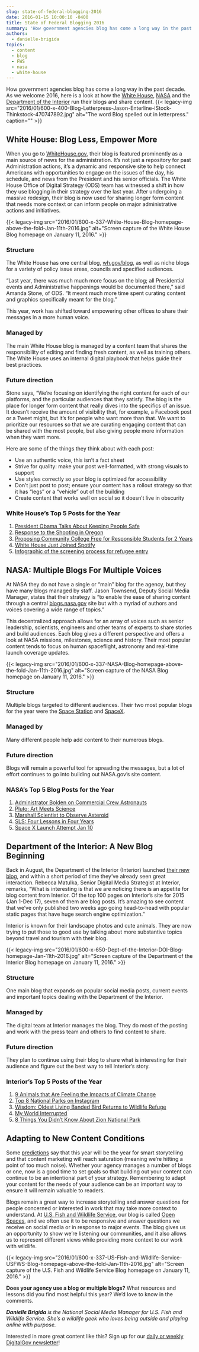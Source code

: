 ```yaml
---
slug: state-of-federal-blogging-2016
date: 2016-01-15 10:00:10 -0400
title: State of Federal Blogging 2016
summary: 'How government agencies blog has come a long way in the past decade. As we welcome 2016, here is a look at how the White House, NASA and the Department of the Interior run their blogs and share content. White House: Blog Less, Empower More When you go to WhiteHouse.gov, their blog is featured prominently'
authors:
  - danielle-brigida
topics:
  - content
  - blog
  - FWS
  - nasa
  - white-house
---
```


How government agencies blog has come a long way in the past decade. As we welcome 2016, here is a look at how the [White House](https://www.whitehouse.gov/blog), [NASA](http://blogs.nasa.gov/) and the [Department of the Interior](https://www.doi.gov/blog) run their blogs and share content. {{< legacy-img src="2016/01/600-x-400-Blog-Letterpress-Jason-Enterline-iStock-Thinkstock-470747892.jpg" alt="The word Blog spelled out in letterpress." caption="" >}} 

## White House: Blog Less, Empower More

When you go to [WhiteHouse.gov](https://www.whitehouse.gov/), their blog is featured prominently as a main source of news for the administration. It&#8217;s not just a repository for past Administration actions, it&#8217;s a dynamic and responsive site to help connect Americans with opportunities to engage on the issues of the day, his schedule, and news from the President and his senior officials. The White House Office of Digital Strategy (ODS) team has witnessed a shift in how they use blogging in their strategy over the last year. After undergoing a massive redesign, their blog is now used for sharing longer form content that needs more context or can inform people on major administrative actions and initiatives.

{{< legacy-img src="2016/01/600-x-337-White-House-Blog-homepage-above-the-fold-Jan-11th-2016.jpg" alt="Screen capture of the White House Blog homepage on January 11, 2016." >}}

### Structure

The White House has one central blog, [wh.gov/blog](https://www.whitehouse.gov/blog), as well as niche blogs for a variety of policy issue areas, councils and specified audiences.

&#8220;Last year, there was much much more focus on the blog; all Presidential events and Administrative happenings would be documented there,&#8221; said Amanda Stone, of ODS. &#8220;It meant much more time spent curating content and graphics specifically meant for the blog.&#8221;

This year, work has shifted toward empowering other offices to share their messages in a more human voice.

### Managed by

The main White House blog is managed by a content team that shares the responsibility of editing and finding fresh content, as well as training others. The White House uses an internal digital playbook that helps guide their best practices.

### Future direction

Stone says, &#8220;We&#8217;re focusing on identifying the right content for each of our platforms, and the particular audiences that they satisfy. The blog is the place for longer form content that really dives into the specifics of an issue. It doesn&#8217;t receive the amount of visibility that, for example, a Facebook post or a Tweet might, but it&#8217;s for people who want more than that. We want to prioritize our resources so that we are curating engaging content that can be shared with the most people, but also giving people more information when they want more.

Here are some of the things they think about with each post:

  * Use an authentic voice, this isn&#8217;t a fact sheet
  * Strive for quality: make your post well-formatted, with strong visuals to support
  * Use styles correctly so your blog is optimized for accessibility
  * Don&#8217;t just post to post; ensure your content has a rollout strategy so that it has &#8220;legs&#8221; or a &#8220;vehicle&#8221; out of the building
  * Create content that works well on social so it doesn&#8217;t live in obscurity

### White House&#8217;s Top 5 Posts for the Year

  1. [President Obama Talks About Keeping People Safe](https://www.whitehouse.gov/blog/2015/12/05/president-obama-addresses-nation-keeping-american-people-safe)
  2. [Response to the Shooting in Oregon](https://www.whitehouse.gov/blog/2015/10/01/watch-president-obamas-statement-shooting-oregon)
  3. [Proposing Community College Free for Responsible Students for 2 Years](https://www.whitehouse.gov/blog/2015/01/08/president-proposes-make-community-college-free-responsible-students-2-years)
  4. [White House Just Joined Spotify](https://www.whitehouse.gov/blog/2015/08/14/white-house-just-joined-spotify-listen-presidents-summer-playlist)
  5. [Infographic of the screening process for refugee entry](https://www.whitehouse.gov/blog/2015/11/20/infographic-screening-process-refugee-entry-united-states)

## NASA: Multiple Blogs For Multiple Voices

At NASA they do not have a single or &#8220;main&#8221; blog for the agency, but they have many blogs managed by staff. Jason Townsend, Deputy Social Media Manager, states that their strategy is &#8220;to enable the ease of sharing content through a central [blogs.nasa.gov](http://blogs.nasa.gov/) site but with a myriad of authors and voices covering a wide range of topics.&#8221;

This decentralized approach allows for an array of voices such as senior leadership, scientists, engineers and other teams of experts to share stories and build audiences. Each blog gives a different perspective and offers a look at NASA missions, milestones, science and history. Their most popular content tends to focus on human spaceflight, astronomy and real-time launch coverage updates.

{{< legacy-img src="2016/01/600-x-337-NASA-Blog-homepage-above-the-fold-Jan-11th-2016.jpg" alt="Screen capture of the NASA Blog homepage on January 11, 2016." >}}

### Structure

Multiple blogs targeted to different audiences. Their two most popular blogs for the year were the [Space Station](https://blogs.nasa.gov/spacestation/) and [SpaceX](https://blogs.nasa.gov/spacex/).

### Managed by

Many different people help add content to their numerous blogs.

### Future direction

Blogs will remain a powerful tool for spreading the messages, but a lot of effort continues to go into building out NASA.gov&#8217;s site content.

### NASA&#8217;s Top 5 Blog Posts for the Year

  1. [Administrator Bolden on Commercial Crew Astronauts](https://blogs.nasa.gov/bolden/tag/commercial-crew/)
  2. [Pluto: Art Meets Science](https://blogs.nasa.gov/pluto/2015/09/18/art-meets-science-in-new-pluto-aerial-tour/)
  3. [Marshall Scientist to Observe Asteroid](https://blogs.nasa.gov/Watch_the_Skies/2015/01/23/marshall-scientist-to-observe-asteroid-2004-bl86/)
  4. [SLS: Four Lessons in Four Years](https://blogs.nasa.gov/Rocketology/2015/09/17/four-lessons-in-four-years/)
  5. [Space X Launch Attempt Jan 10](https://blogs.nasa.gov/spacex/2015/01/07/next-spacex-launch-attempt-saturday-jan-10/)

## Department of the Interior: A New Blog Beginning

Back in August, the Department of the Interior (Interior) launched [their new blog](https://www.doi.gov/blog), and within a short period of time they&#8217;ve already seen great interaction. Rebecca Matulka, Senior Digital Media Strategist at Interior, remarks, &#8220;What is interesting is that we are noticing there is an appetite for blog content from Interior. Of the top 100 pages on Interior&#8217;s site for 2015 (Jan 1-Dec 17), seven of them are blog posts. It&#8217;s amazing to see content that we&#8217;ve only published two weeks ago going head-to-head with popular static pages that have huge search engine optimization.&#8221;

Interior is known for their landscape photos and cute animals. They are now trying to put those to good use by talking about more substantive topics beyond travel and tourism with their blog.

{{< legacy-img src="2016/01/600-x-650-Dept-of-the-Interior-DOI-Blog-homepage-Jan-11th-2016.jpg" alt="Screen capture of the Department of the Interior Blog homepage on January 11, 2016." >}}

### Structure

One main blog that expands on popular social media posts, current events and important topics dealing with the Department of the Interior.

### Managed by

The digital team at Interior manages the blog. They do most of the posting and work with the press team and others to find content to share.

### Future direction

They plan to continue using their blog to share what is interesting for their audience and figure out the best way to tell Interior&#8217;s story.

### Interior&#8217;s Top 5 Posts of the Year

  1. [9 Animals that Are Feeling the Impacts of Climate Change](https://www.doi.gov/blog/9-animals-are-feeling-impacts-climate-change)
  2. [Top 8 National Parks on Instagram](https://www.doi.gov/blog/top-8-national-parks-instagram)
  3. [Wisdom: Oldest Living Banded Bird Returns to Wildlife Refuge](https://www.doi.gov/blog/wisdom-oldest-living-banded-bird-returns-wildlife-refuge)
  4. [My World Interrupted](https://www.doi.gov/blog/my-world-interrupted)
  5. [8 Things You Didn&#8217;t Know About Zion National Park](https://www.doi.gov/blog/8-things-you-didnt-know-about-zion-national-park)

## Adapting to New Content Conditions

Some [predictions](http://www.prnewsonline.com/uncategorized/2015/12/22/five-pr-trends-to-look-for-in-2016/) say that this year will be the year for smart storytelling and that content marketing will reach saturation (meaning we&#8217;re hitting a point of too much noise). Whether your agency manages a number of blogs or one, now is a good time to set goals so that building out your content can continue to be an intentional part of your strategy. Remembering to adapt your content for the needs of your audience can be an important way to ensure it will remain valuable to readers.

Blogs remain a great way to increase storytelling and answer questions for people concerned or interested in work that may take more context to understand. At [U.S. Fish and Wildlife Service](http://www.fws.gov/), our blog is called [Open Spaces](http://www.fws.gov/news/blog/), and we often use it to be responsive and answer questions we receive on social media or in response to major events. The blog gives us an opportunity to show we&#8217;re listening our communities, and it also allows us to represent different views while providing more context to our work with wildlife.

{{< legacy-img src="2016/01/600-x-337-US-Fish-and-Wildlife-Service-USFWS-Blog-homepage-above-the-fold-Jan-11th-2016.jpg" alt="Screen capture of the U.S. Fish and Wildlife Service Blog homepage on January 11, 2016." >}}

**Does your agency use a blog or multiple blogs?** What resources and lessons did you find most helpful this year? We&#8217;d love to know in the comments.

 _**Danielle Brigida** is the National Social Media Manager for U.S. Fish and Wildlife Service. She&#8217;s a wildlife geek who loves being outside and playing online with purpose._

 

Interested in more great content like this? Sign up for our [daily or weekly DigitalGov newsletter](https://public.govdelivery.com/accounts/USHOWTO/subscriber/new)!